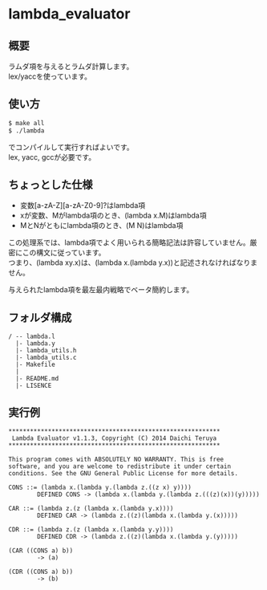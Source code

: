 lambda_evaluator
================

## 概要
ラムダ項を与えるとラムダ計算します。  
lex/yaccを使っています。


## 使い方
``` bash
$ make all
$ ./lambda
```
でコンパイルして実行すればよいです。  
lex, yacc, gccが必要です。


## ちょっとした仕様
 * 変数\[a-zA-Z\]\[a-zA-Z0-9\]?はlambda項
 * xが変数、Mがlambda項のとき、(lambda x.M)はlambda項
 * MとNがともにlambda項のとき、(M N)はlambda項

この処理系では、lambda項でよく用いられる簡略記法は許容していません。厳密にこの構文に従っています。  
つまり、(lambda xy.x)は、(lambda x.(lambda y.x))と記述されなければなりません。

与えられたlambda項を最左最内戦略でベータ簡約します。


## フォルダ構成
```
/ -- lambda.l
  |- lambda.y
  |- lambda_utils.h
  |- lambda_utils.c
  |- Makefile
  |
  |- README.md
  |- LISENCE
```

## 実行例
```
***********************************************************
 Lambda Evaluator v1.1.3, Copyright (C) 2014 Daichi Teruya
***********************************************************

This program comes with ABSOLUTELY NO WARRANTY. This is free
software, and you are welcome to redistribute it under certain
conditions. See the GNU General Public License for more details.

CONS ::= (lambda x.(lambda y.(lambda z.((z x) y))))
        DEFINED CONS -> (lambda x.(lambda y.(lambda z.(((z)(x))(y)))))

CAR ::= (lambda z.(z (lambda x.(lambda y.x))))
        DEFINED CAR -> (lambda z.((z)(lambda x.(lambda y.(x)))))

CDR ::= (lambda z.(z (lambda x.(lambda y.y))))
        DEFINED CDR -> (lambda z.((z)(lambda x.(lambda y.(y)))))

(CAR ((CONS a) b))
        -> (a)

(CDR ((CONS a) b))
        -> (b)
```
